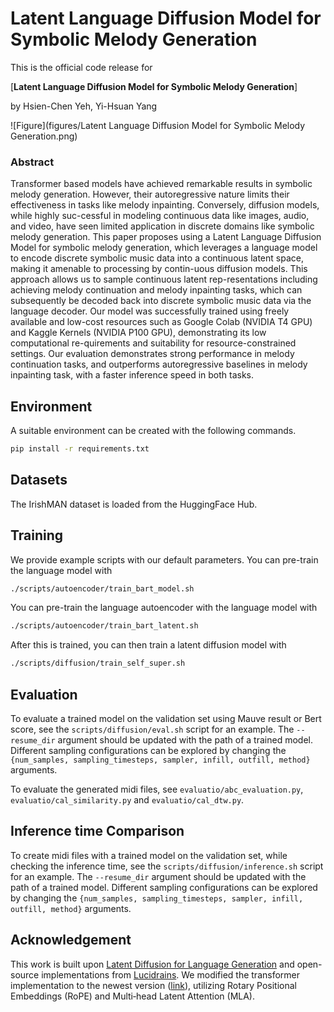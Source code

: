 # Latent Language Diffusion Model for Symbolic Melody Generation

This is the official code release for

[**Latent Language Diffusion Model for Symbolic Melody Generation**]

by Hsien-Chen Yeh, Yi-Hsuan Yang

![Figure](figures/Latent Language Diffusion Model for Symbolic Melody Generation.png)

### Abstract
Transformer based models have achieved remarkable results in symbolic melody generation. However, their autoregressive nature limits their effectiveness in tasks like melody inpainting. Conversely, diffusion models, while highly suc-cessful in modeling continuous data like images, audio, and video, have seen limited application in discrete domains like symbolic melody generation. This paper proposes using a Latent Language Diffusion Model for symbolic melody generation, which leverages a language model to encode discrete symbolic music data into a continuous latent space, making it amenable to processing by contin-uous diffusion models. This approach allows us to sample continuous latent rep-resentations including achieving melody continuation and melody inpainting tasks, which can subsequently be decoded back into discrete symbolic music data via the language decoder. Our model was successfully trained using freely available and low-cost resources such as Google Colab (NVIDIA T4 GPU) and Kaggle Kernels (NVIDIA P100 GPU), demonstrating its low computational re-quirements and suitability for resource-constrained settings. Our evaluation demonstrates strong performance in melody continuation tasks, and outperforms autoregressive baselines in melody inpainting task, with a faster inference speed in both tasks.

## Environment
A suitable environment can be created with the following commands. 
```bash
pip install -r requirements.txt
```

## Datasets

The IrishMAN dataset is loaded from the HuggingFace Hub.

## Training

We provide example scripts with our default parameters.
You can pre-train the language model with
```bash
./scripts/autoencoder/train_bart_model.sh
```

You can pre-train the language autoencoder with the language model with
```bash
./scripts/autoencoder/train_bart_latent.sh
```

After this is trained, you can then train a latent diffusion model with
```bash
./scripts/diffusion/train_self_super.sh
```

## Evaluation
To evaluate a trained model on the validation set using Mauve result or Bert score, see the `scripts/diffusion/eval.sh` script for an example. The `--resume_dir` argument should be updated with the path of a trained model. Different sampling configurations can be explored by changing the `{num_samples, sampling_timesteps, sampler, infill, outfill, method}` arguments.  

To evaluate the generated midi files, see `evaluatio/abc_evaluation.py`, `evaluatio/cal_similarity.py` and `evaluatio/cal_dtw.py`.

## Inference time Comparison
To create midi files with a trained model on the validation set, while checking the inference time, see the `scripts/diffusion/inference.sh` script for an example. The `--resume_dir` argument should be updated with the path of a trained model. Different sampling configurations can be explored by changing the `{num_samples, sampling_timesteps, sampler, infill, outfill, method}` arguments.

## Acknowledgement
This work is built upon [Latent Diffusion for Language Generation](https://github.com/justinlovelace/latent-diffusion-for-language) and open-source implementations from [Lucidrains](https://github.com/lucidrains). We modified the transformer implementation to the newest version ([link](https://github.com/lucidrains/x-transformers)), utilizing Rotary Positional Embeddings (RoPE) and Multi‑head Latent Attention (MLA).